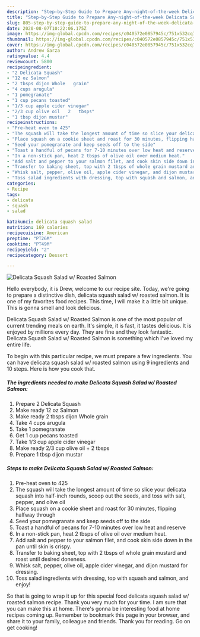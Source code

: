 ```yaml
---
description: "Step-by-Step Guide to Prepare Any-night-of-the-week Delicata Squash Salad w/ Roasted Salmon"
title: "Step-by-Step Guide to Prepare Any-night-of-the-week Delicata Squash Salad w/ Roasted Salmon"
slug: 805-step-by-step-guide-to-prepare-any-night-of-the-week-delicata-squash-salad-w-roasted-salmon
date: 2020-08-07T10:22:06.175Z
image: https://img-global.cpcdn.com/recipes/c040572e0857945c/751x532cq70/delicata-squash-salad-w-roasted-salmon-recipe-main-photo.jpg
thumbnail: https://img-global.cpcdn.com/recipes/c040572e0857945c/751x532cq70/delicata-squash-salad-w-roasted-salmon-recipe-main-photo.jpg
cover: https://img-global.cpcdn.com/recipes/c040572e0857945c/751x532cq70/delicata-squash-salad-w-roasted-salmon-recipe-main-photo.jpg
author: Andrew Garza
ratingvalue: 4.4
reviewcount: 5800
recipeingredient:
- "2 Delicata Squash"
- "12 oz Salmon"
- "2 tbsps dijon Whole   grain"
- "4 cups arugula"
- "1 pomegranate"
- "1 cup pecans toasted"
- "1/3 cup apple cider vinegar"
- "2/3 cup olive oil   2   tbsps"
- "1 tbsp dijon mustar"
recipeinstructions:
- "Pre-heat oven to 425"
- "The squash will take the longest amount of time so slice your delicata squash into half-inch rounds, scoop out the seeds, and toss with salt, pepper, and olive oil"
- "Place squash on a cookie sheet and roast for 30 minutes, flipping halfway through"
- "Seed your pomegranate and keep seeds off to the side"
- "Toast a handful of pecans for 7-10 minutes over low heat and reserve"
- "In a non-stick pan, heat 2 tbsps of olive oil over medium heat."
- "Add salt and pepper to your salmon filet, and cook skin side down in the pan until skin is crispy."
- "Transfer to baking sheet, top with 2 tbsps of whole grain mustard and roast until desired doneness."
- "Whisk salt, pepper, olive oil, apple cider vinegar, and dijon mustard for dressing."
- "Toss salad ingredients with dressing, top with squash and salmon, and enjoy!"
categories:
- Recipe
tags:
- delicata
- squash
- salad

katakunci: delicata squash salad 
nutrition: 169 calories
recipecuisine: American
preptime: "PT26M"
cooktime: "PT49M"
recipeyield: "2"
recipecategory: Dessert

---
```



![Delicata Squash Salad w/ Roasted Salmon](https://img-global.cpcdn.com/recipes/c040572e0857945c/751x532cq70/delicata-squash-salad-w-roasted-salmon-recipe-main-photo.jpg)

Hello everybody, it is Drew, welcome to our recipe site. Today, we're going to prepare a distinctive dish, delicata squash salad w/ roasted salmon. It is one of my favorites food recipes. This time, I will make it a little bit unique. This is gonna smell and look delicious.



Delicata Squash Salad w/ Roasted Salmon is one of the most popular of current trending meals on earth. It's simple, it is fast, it tastes delicious. It is enjoyed by millions every day. They are fine and they look fantastic. Delicata Squash Salad w/ Roasted Salmon is something which I've loved my entire life.


To begin with this particular recipe, we must prepare a few ingredients. You can have delicata squash salad w/ roasted salmon using 9 ingredients and 10 steps. Here is how you cook that.

<!--inarticleads1-->

##### The ingredients needed to make Delicata Squash Salad w/ Roasted Salmon:

1. Prepare 2 Delicata Squash
1. Make ready 12 oz Salmon
1. Make ready 2 tbsps dijon Whole   grain
1. Take 4 cups arugula
1. Take 1 pomegranate
1. Get 1 cup pecans toasted
1. Take 1/3 cup apple cider vinegar
1. Make ready 2/3 cup olive oil +  2   tbsps
1. Prepare 1 tbsp dijon mustar




<!--inarticleads2-->

##### Steps to make Delicata Squash Salad w/ Roasted Salmon:

1. Pre-heat oven to 425
1. The squash will take the longest amount of time so slice your delicata squash into half-inch rounds, scoop out the seeds, and toss with salt, pepper, and olive oil
1. Place squash on a cookie sheet and roast for 30 minutes, flipping halfway through
1. Seed your pomegranate and keep seeds off to the side
1. Toast a handful of pecans for 7-10 minutes over low heat and reserve
1. In a non-stick pan, heat 2 tbsps of olive oil over medium heat.
1. Add salt and pepper to your salmon filet, and cook skin side down in the pan until skin is crispy.
1. Transfer to baking sheet, top with 2 tbsps of whole grain mustard and roast until desired doneness.
1. Whisk salt, pepper, olive oil, apple cider vinegar, and dijon mustard for dressing.
1. Toss salad ingredients with dressing, top with squash and salmon, and enjoy!




So that is going to wrap it up for this special food delicata squash salad w/ roasted salmon recipe. Thank you very much for your time. I am sure that you can make this at home. There's gonna be interesting food at home recipes coming up. Remember to bookmark this page in your browser, and share it to your family, colleague and friends. Thank you for reading. Go on get cooking!
